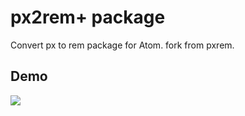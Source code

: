 # px2rem+ package

Convert px to rem package for Atom. fork from pxrem.

## Demo

![](https://raw.githubusercontent.com/hex-ci/px2rem-plus/master/example.gif)
